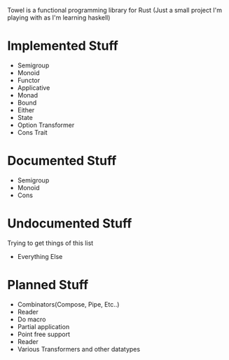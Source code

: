 Towel is a functional programming library for Rust
(Just a small project I'm playing with as I'm learning haskell)


# Implemented Stuff
* Semigroup
* Monoid
* Functor
* Applicative
* Monad
* Bound
* Either
* State
* Option Transformer
* Cons Trait

# Documented Stuff
* Semigroup
* Monoid
* Cons

# Undocumented Stuff
Trying to get things of this list
* Everything Else

# Planned Stuff
* Combinators(Compose, Pipe, Etc..)
* Reader
* Do macro
* Partial application
* Point free support
* Reader
* Various Transformers and other datatypes




